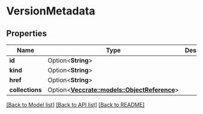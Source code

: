 # VersionMetadata

## Properties

Name | Type | Description | Notes
------------ | ------------- | ------------- | -------------
**id** | Option<**String**> |  | [optional]
**kind** | Option<**String**> |  | [optional]
**href** | Option<**String**> |  | [optional]
**collections** | Option<[**Vec<crate::models::ObjectReference>**](ObjectReference.md)> |  | [optional]

[[Back to Model list]](../README.md#documentation-for-models) [[Back to API list]](../README.md#documentation-for-api-endpoints) [[Back to README]](../README.md)


